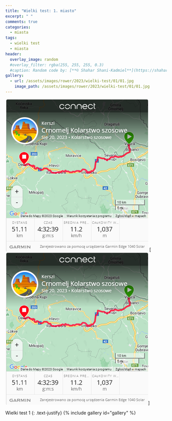 ```yaml
---
title: "Wielki test: 1. miasto"
excerpt: " "
comments: true
categories:
  - miasta
tags:
  - wielki test
  - miasta
header:
  overlay_image: random
  #overlay_filter: rgba(255, 255, 255, 0.3)
  #caption: Random code by: [**© Shahar Shani-Kadmiel**](https://shaharkadmiel.github.io)"
gallery:
  - url: /assets/images/rower/2023/wielki-test/01/01.jpg
    image_path: /assets/images/rower/2023/wielki-test/01/01.jpg
---
```


<!---
[![mapka](/assets/images/rower/2023/wielki-test/01/mapka.png)](https://connect.garmin.com/modern/activity/embed/11834432843)
-->
[![mapka](/assets/images/rower/2023/wielki-test/01/mapka.png)](https://connect.garmin.com/modern/activity/embed/11834432843)
[![mapka2](/assets/images/rower/2023/wielki-test/01/mapka.png)]


Wielki test 1
{: .text-justify}
{% include gallery id="gallery" %}
